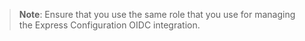 

> **Note**: Ensure that you use the same role that you use for managing the Express Configuration OIDC integration.